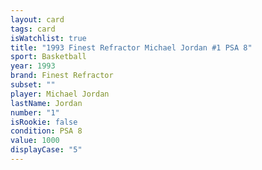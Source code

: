 ```yaml
---
layout: card
tags: card
isWatchlist: true
title: "1993 Finest Refractor Michael Jordan #1 PSA 8"
sport: Basketball
year: 1993
brand: Finest Refractor
subset: ""
player: Michael Jordan
lastName: Jordan
number: "1"
isRookie: false
condition: PSA 8
value: 1000
displayCase: "5"
---
```

